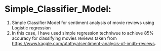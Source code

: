 # Simple_Classifier_Model:
1. Simple Classifier Model for sentiment analysis of movie reviews using Logistic regression
2. In this case, I have used simple regression techniwue to achieve 85% accuracy for classifying movies reviews taken from
https://www.kaggle.com/utathya/sentiment-analysis-of-imdb-reviews.
